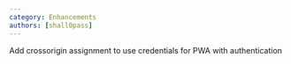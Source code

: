 ```yaml
---
category: Enhancements
authors: [shall0pass]
---
```


Add crossorigin assignment to use credentials for PWA with authentication
